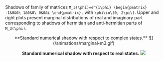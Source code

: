 Shadows of family of matrices `M_3(\phi)=e^{i\phi} \begin{pmatrix}
-1&0&0\ 1&0&0\ 0&0&i \end{pmatrix},` with `\phi\in\[0, 2\pi\]`. Upper
and right plots present marginal distributions of real and imaginary
part corresponding to shadows of hermitian and anti-hermitian parts of
`M_3(\phi)`.

<center> **Standard numerical shadow with respect to complex states.**
![](/animations/marginal-m3.gif)

**Standard numerical shadow with respect to real states.**
![](/animations/marginal-m3-real.gif) </center>
